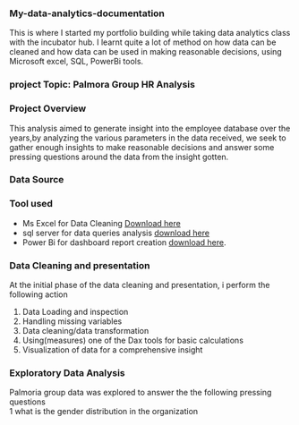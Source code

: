 ### My-data-analytics-documentation
This is where I started my portfolio building while taking data analytics class with the incubator hub.
I learnt quite a lot of method on how data can be cleaned and how data can be used in making reasonable decisions, using Microsoft excel, SQL, PowerBi tools. 
### project Topic: Palmora Group HR Analysis 
### Project Overview
This analysis aimed to generate insight into the employee database over the years,by analyzing the various parameters in the data received, we seek to gather enough insights to make reasonable decisions and answer some pressing questions around the data from the insight gotten. 
### Data Source 
### Tool used
- Ms Excel for Data Cleaning [Download here](https://www.microsoft.com)
- sql server for data queries analysis [download here](https://www.microsoft.com) 
- Power Bi for dashboard report creation  [download here](https://www.microsoft.com).

### Data Cleaning and presentation
At the initial phase of the data cleaning and presentation, i perform the following action 
1. Data Loading and inspection 
2. Handling missing variables
3. Data cleaning/data transformation
4. Using(measures) one of the Dax tools for basic calculations 
5. Visualization of data for a comprehensive insight

   
  ### Exploratory Data Analysis 
Palmoria group data was explored to answer the the following pressing questions  
1 what is the gender distribution in the organization 
